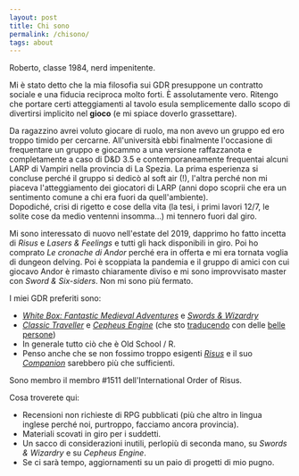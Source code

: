 ```yaml
---
layout: post
title: Chi sono
permalink: /chisono/
tags: about
---
```


Roberto, classe 1984, nerd impenitente.

Mi è stato detto che la mia filosofia sui GDR presuppone un contratto sociale e una fiducia reciproca molto forti. È assolutamente vero. Ritengo che portare certi atteggiamenti al tavolo esula semplicemente dallo scopo di divertirsi implicito nel **gioco** (e mi spiace doverlo grassettare).  

Da ragazzino avrei voluto giocare di ruolo, ma non avevo un gruppo ed ero troppo timido per cercarne. All'università ebbi finalmente l'occasione di frequentare un gruppo e giocammo a una versione raffazzanota e completamente a caso di D&D 3.5 e contemporaneamente frequentai alcuni LARP di Vampiri nella provincia di La Spezia. La prima esperienza si concluse perché il gruppo si dedicò al soft air (!), l'altra perché non mi piaceva l'atteggiamento dei giocatori di LARP (anni dopo scoprii che era un sentimento comune a chi era fuori da quell'ambiente).  
Dopodiché, crisi di rigetto e cose della vita (la tesi, i primi lavori 12/7, le solite cose da medio ventenni insomma...) mi tennero fuori dal giro.

Mi sono interessato di nuovo nell'estate del 2019, dapprimo ho fatto incetta di *Risus* e *Lasers & Feelings* e tutti gli hack disponibili in giro. Poi ho comprato *Le cronache di Andor* perché era in offerta e mi era tornata voglia di dungeon delving. Poi è scoppiata la pandemia e il gruppo di amici con cui giocavo Andor è rimasto chiaramente diviso e mi sono improvvisato master con *Sword & Six-siders*. Non mi sono più fermato.

I miei GDR preferiti sono:
 - [_White Box: Fantastic Medieval Adventures_](https://www.drivethrurpg.com/product/190631/White-Box--Fantastic-Medieval-Adventure-Game) e [_Swords & Wizardry_](https://www.drivethrurpg.com/product/86546/Swords-and-Wizardry-Complete-Rulebook)
 -  [_Classic Traveller_](https://www.drivethrurpg.com/product/80192/CTTTBThe-Traveller-Book) e [_Cepheus Engine_](https://www.drivethrurpg.com/product/186894/Cepheus-Engine-System-Reference-Document) (che sto [traducendo](https://cepheus-engine-ita.github.io) con delle [belle persone](https://t.me/cepheus_engine_ita)) 
 -  In generale tutto ciò che è Old School / R.  
 -  Penso anche che se non fossimo troppo esigenti [_Risus_](https://www.drivethrurpg.com/product/170294/Risus-The-Anything-RPG) e il suo [_Companion_](https://www.drivethrurpg.com/product/203657/Risus-Companion?cPath=24710_27894) sarebbero più che sufficienti.

Sono membro il membro #1511 dell'International Order of Risus.

Cosa troverete qui:
- Recensioni non richieste di RPG pubblicati (più che altro in lingua inglese perché noi, purtroppo, facciamo ancora provincia).
- Materiali scovati in giro per i suddetti.
- Un sacco di considerazioni inutili, perlopiù di seconda mano, su _Swords & Wizardry_ e su _Cepheus Engine_.
- Se ci sarà tempo, aggiornamenti su un paio di progetti di mio pugno.